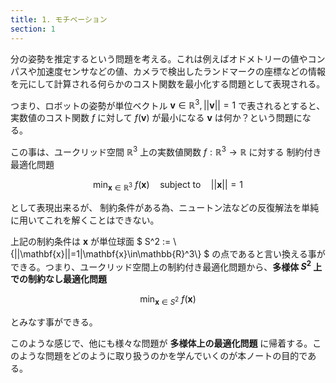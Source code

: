 ```yaml
---
title: 1. モチベーション
section: 1
---
```


分の姿勢を推定するという問題を考える。これは例えばオドメトリーの値やコンパスや加速度センサなどの値、カメラで検出したランドマークの座標などの情報を元にして計算される何らかのコスト関数を最小化する問題として表現される。

つまり、ロボットの姿勢が単位ベクトル $\mathbf{v}\in\mathbb{R}^3,||\mathbf{v}||=1$ で表されるとすると、実数値のコスト関数 $f$ に対して $f(\mathbf{v})$ が最小になる $\mathbf{v}$ は何か？という問題になる。

この事は、ユークリッド空間 $\mathbb{R}^3$ 上の実数値関数 $f:\mathbb{R}^3\rightarrow\mathbb{R}$ に対する
制約付き最適化問題

$$
\min_{\mathbf{x}\in\mathbb{R}^3}\ f(\mathbf{x})\quad\text{subject to}\quad ||\mathbf{x}||=1
$$

として表現出来るが、 制約条件がある為、ニュートン法などの反復解法を単純に用いてこれを解くことはできない。

上記の制約条件は $\mathbf{x}$ が単位球面 $ S^2 := \\{||\mathbf{x}||=1|\mathbf{x}\in\mathbb{R}^3\\} $ の点であると言い換える事ができる。つまり、ユークリッド空間上の制約付き最適化問題から、**多様体 $S^2$ 上での制約なし最適化問題** 

$$
\min_{\mathbf{x}\in S^2}\ f(\mathbf{x})
$$

とみなす事ができる。

このような感じで、他にも様々な問題が **多様体上の最適化問題** に帰着する。このような問題をどのように取り扱うのかを学んでいくのが本ノートの目的である。

